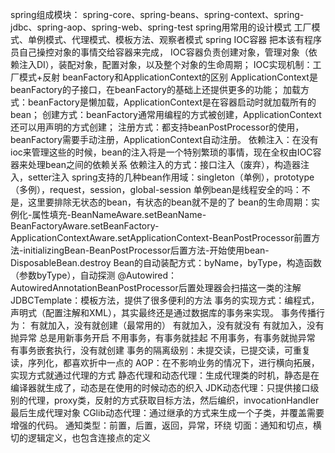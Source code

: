 spring组成模块：
spring-core、spring-beans、spring-context、spring-jdbc、spring-aop、spring-web、spring-test
spring用常用的设计模式
工厂模式、单例模式、代理模式、模板方法、观察者模式
spring IOC容器
把本该有程序员自己操控对象的事情交给容器来完成，
IOC容器负责创建对象，管理对象（依赖注入DI），装配对象，配置对象，以及整个对象的生命周期；
IOC实现机制：工厂模式+反射
beanFactory和ApplicationContext的区别
ApplicationContext是beanFactory的子接口，在beanFactory的基础上还提供更多的功能；
加载方式：beanFactory是懒加载，ApplicationContext是在容器启动时就加载所有的bean；
创建方式：beanFactory通常用编程的方式被创建，ApplicationContext还可以用声明的方式创建；
注册方式：都支持beanPostProcessor的使用，beanFactory需要手动注册，ApplicationContext自动注册。
依赖注入：在没有ioc来管理这些的时候，bean的注入将是一个特别繁琐的事情，现在全权由IOC容器来处理bean之间的依赖关系
依赖注入的方式：接口注入（废弃），构造器注入，setter注入
spring支持的几种bean作用域：singleton（单例），prototype（多例），request，session，global-session
单例bean是线程安全的吗：不是，这里要排除无状态的bean，有状态的bean就不是的了
bean的生命周期：实例化-属性填充-BeanNameAware.setBeanName-BeanFactoryAware.setBeanFactory-ApplicationContextAware.setApplicationContext-BeanPostProcessor前置方法-initializingBean-BeanPostProcessor后置方法-开始使用bean-DisposableBean.destroy
Bean的自动装配方式：byName，byType，构造函数（参数byType），自动探测
@Autowired：AutowiredAnnotationBeanPostProcessor后置处理器会扫描这一类的注解
JDBCTemplate：模板方法，提供了很多便利的方法
事务的实现方式：编程式，声明式（配置注解和XML），其实最终还是通过数据库的事务来实现。
事务传播行为：
有就加入，没有就创建（最常用的）
有就加入，没有就没有
有就加入，没有抛异常
总是用新事务开启
不用事务，有事务就挂起
不用事务，有事务就抛异常
有事务嵌套执行，没有就创建
事务的隔离级别：未提交读，已提交读，可重复读，序列化，都喜欢折中一点的
AOP：在不影响业务的情况下，进行横向拓展，实现方式就通过代理的方式
静态代理和动态代理：生成代理类的时机，静态是在编译器就生成了，动态是在使用的时候动态的织入
JDK动态代理：只提供接口级别的代理，proxy类，反射的方式获取目标方法，然后编织，invocationHandler最后生成代理对象
CGlib动态代理：通过继承的方式来生成一个子类，并覆盖需要增强的代码。
通知类型：前置，后置，返回，异常，环绕
切面：通知和切点，横切的逻辑定义，也包含连接点的定义
